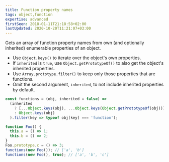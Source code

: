 ```yaml
---
title: Function property names
tags: object,function
expertise: advanced
firstSeen: 2018-01-11T21:18:58+02:00
lastUpdated: 2020-10-20T11:21:07+03:00
---
```


Gets an array of function property names from own (and optionally inherited) enumerable properties of an object.

- Use `Object.keys()` to iterate over the object's own properties.
- If `inherited` is `true`, use `Object.getPrototypeOf()` to also get the object's inherited properties.
- Use `Array.prototype.filter()` to keep only those properties that are functions.
- Omit the second argument, `inherited`, to not include inherited properties by default.

```js
const functions = (obj, inherited = false) =>
  (inherited
    ? [...Object.keys(obj), ...Object.keys(Object.getPrototypeOf(obj))]
    : Object.keys(obj)
  ).filter(key => typeof obj[key] === 'function');
```

```js
function Foo() {
  this.a = () => 1;
  this.b = () => 2;
}
Foo.prototype.c = () => 3;
functions(new Foo()); // ['a', 'b']
functions(new Foo(), true); // ['a', 'b', 'c']
```
